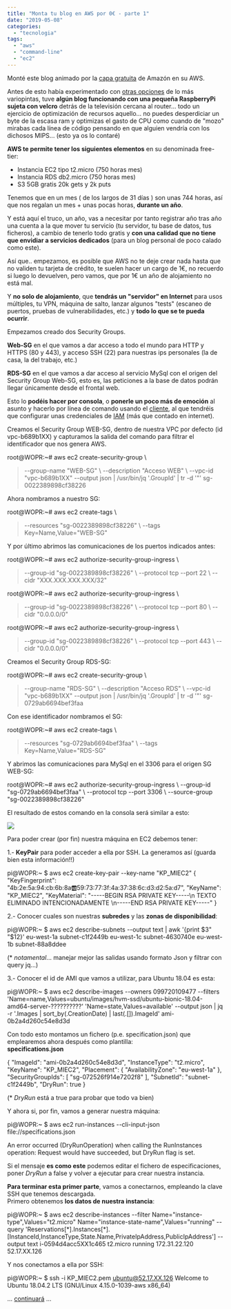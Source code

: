 ```yaml
---
title: "Monta tu blog en AWS por 0€ - parte 1"
date: "2019-05-08"
categories:
  - "tecnologia"
tags:
  - "aws"
  - "command-line"
  - "ec2"
---
```


Monté este blog animado por la [capa gratuita](https://aws.amazon.com/es/free) de Amazón en su AWS.

Antes de esto había experimentado con [otras opciones](http://pruebadeconcepto.es/?p=1) de lo más variopintas, tuve **algún blog funcionando con una pequeña RaspberryPi sujeta con velcro** detrás de la televisión cercana al router... todo un ejercicio de optimización de recursos aquello... no puedes desperdiciar un byte de la escasa ram y optimizas el gasto de CPU como cuando de "mozo" mirabas cada línea de código pensando en que alguien vendría con los dichosos MIPS... (esto ya os lo contaré)

**AWS te permite tener los siguientes elementos** en su denominada free-tier:

- Instancia EC2 tipo t2.micro (750 horas mes)
- Instancia RDS db2.micro (750 horas mes)
- S3 5GB gratis 20k gets y 2k puts

Tenemos que en un mes ( de los largos de 31 días ) son unas 744 horas, así que nos regalan un mes + unas pocas horas, **durante un año**.

Y está aquí el truco, un año, vas a necesitar por tanto registrar año tras año una cuenta a la que mover tu servicio (tu servidor, tu base de datos, tus ficheros), a cambio de tenerlo todo gratis y **con una calidad que no tiene que envidiar a servicios dedicados** (para un blog personal de poco calado como este).

Así que.. empezamos, es posible que AWS no te deje crear nada hasta que no validen tu tarjeta de crédito, te suelen hacer un cargo de 1€, no recuerdo si luego lo devuelven, pero vamos, que por 1€ un año de alojamiento no está mal.

Y **no solo de alojamiento**, que **tendrás un "servidor" en Internet** para usos múltiples, tu VPN, máquina de salto, lanzar algunos "tests" (escaneo de puertos, pruebas de vulnerabilidades, etc.) y **todo lo que se te pueda ocurrir**.

Empezamos creado dos Security Groups.

**Web-SG** en el que vamos a dar acceso a todo el mundo para HTTP y HTTPS (80 y 443), y acceso SSH (22) para nuestras ips personales (la de casa, la del trabajo, etc.)

**RDS-SG** en el que vamos a dar acceso al servicio MySql con el origen del Security Group Web-SG, esto es, las peticiones a la base de datos podrán llegar únicamente desde el frontal web.

Esto lo **podéis hacer por consola**, o **ponerle un poco más de emoción** al asunto y hacerlo por línea de comando usando el [cliente](https://aws.amazon.com/es/cli/), al que tendréis que configurar unas credenciales de [IAM](https://aws.amazon.com/es/iam/) (más que contado en internet).

Creamos el Security Group WEB-SG, dentro de nuestra VPC por defecto (id vpc-b689b1XX) y capturamos la salida del comando para filtrar el identificador que nos genera AWS.

root@WOPR:~# aws ec2 create-security-group \\
> --group-name "WEB-SG" \\
> --description "Acceso WEB" \\
> --vpc-id "vpc-b689b1XX" --output json | /usr/bin/jq '.GroupId' | tr -d '"'
sg-0022389898cf38226

Ahora nombramos a nuestro SG:

root@WOPR:~# aws ec2 create-tags \\
> --resources "sg-0022389898cf38226" \\
> --tags Key=Name,Value="WEB-SG"

Y por último abrimos las comunicaciones de los puertos indicados antes:

root@WOPR:~# aws ec2 authorize-security-group-ingress \\
> --group-id "sg-0022389898cf38226" \\
> --protocol tcp --port 22 \\
> --cidr "XXX.XXX.XXX.XXX/32"

root@WOPR:~# aws ec2 authorize-security-group-ingress \\
> --group-id "sg-0022389898cf38226" \\
> --protocol tcp --port 80 \\
> --cidr "0.0.0.0/0"

root@WOPR:~# aws ec2 authorize-security-group-ingress \\
> --group-id "sg-0022389898cf38226" \\
> --protocol tcp --port 443 \\
> --cidr "0.0.0.0/0"

Creamos el Security Group RDS-SG:

root@WOPR:~# aws ec2 create-security-group \\
> --group-name "RDS-SG" \\
> --description "Acceso RDS" \\
> --vpc-id "vpc-b689b1XX" --output json | /usr/bin/jq '.GroupId' | tr -d '"'
sg-0729ab6694bef3faa

Con ese identificador nombramos el SG:

root@WOPR:~# aws ec2 create-tags \\
> --resources "sg-0729ab6694bef3faa" \\
> --tags Key=Name,Value="RDS-SG"

Y abrimos las comunicaciones para MySql en el 3306 para el origen SG WEB-SG:

root@WOPR:~# aws ec2 authorize-security-group-ingress \\
--group-id "sg-0729ab6694bef3faa" \\
--protocol tcp --port 3306 \\
--source-group "sg-0022389898cf38226"

El resultado de estos comando en la consola será similar a esto:

![](../images/Selección_438.png)

Para poder crear (por fin) nuestra máquina en EC2 debemos tener:

1.- **KeyPair** para poder acceder a ella por SSH. La generamos así (guarda bien esta información!!)

pi@WOPR:~ $ aws ec2 create-key-pair --key-name "KP\_MIEC2"
{
"KeyFingerprint": "4b:2e:5a:94:cb:6b:8a:ab:59:73:77:3f:4a:37:38:6c:d3:d2:5a:d7",
"KeyName": "KP\_MIEC2",
"KeyMaterial": "-----BEGIN RSA PRIVATE KEY-----\\n TEXTO ELIMINADO INTENCIONADAMENTE \\n-----END RSA PRIVATE KEY-----"
}

2.- Conocer cuales son nuestras **subredes** y las **zonas de disponibilidad**:

pi@WOPR:~ $ aws ec2 describe-subnets --output text | awk '{print $3" "$12}'
eu-west-1a subnet-c1f2449b
eu-west-1c subnet-4630740e
eu-west-1b subnet-88a8ddee

(\* _notamental_... manejar mejor las salidas usando formato Json y filtrar con query jq...)

3.- Conocer el id de AMI que vamos a utilizar, para Ubuntu 18.04 es esta:

pi@WOPR:~ $ aws ec2 describe-images --owners 099720109477 --filters 'Name=name,Values=ubuntu/images/hvm-ssd/ubuntu-bionic-18.04-amd64-server-??????????' 'Name=state,Values=available' --output json | jq -r '.Images | sort\_by(.CreationDate) | last(.\[\]).ImageId'
ami-0b2a4d260c54e8d3d

Con todo esto montamos un fichero (p.e. specification.json) que emplearemos ahora después como plantilla:  
**specifications.json**

{
"ImageId": "ami-0b2a4d260c54e8d3d",
"InstanceType": "t2.micro",
"KeyName": "KP\_MIEC2",
"Placement": { "AvailabilityZone": "eu-west-1a" },
"SecurityGroupIds": \[ "sg-072526f914e7202f8" \],
"SubnetId": "subnet-c1f2449b",
"DryRun": true
}

(\* _DryRun_ está a true para probar que todo va bien)

Y ahora si, por fin, vamos a generar nuestra máquina:

pi@WOPR:~ $ aws ec2 run-instances --cli-input-json file://specifications.json

An error occurred (DryRunOperation) when calling the RunInstances operation: Request would have succeeded, but DryRun flag is set.

Si el mensaje **es como este** podemos editar el fichero de especificaciones, poner _DryRun_ a false y volver a ejecutar para crear nuestra instancia.


**Para terminar esta primer parte**, vamos a conectarnos, empleando la clave SSH que tenemos descargada.  
Primero obtenemos **los datos de nuestra instancia**:

pi@WOPR:~ $ aws ec2 describe-instances --filter Name="instance-type",Values="t2.micro" Name="instance-state-name",Values="running" --query 'Reservations\[\*\].Instances\[\*\].\[InstanceId,InstanceType,State.Name,PrivateIpAddress,PublicIpAddress'\] --output text
i-0594d4acc5XX1c465 t2.micro running 172.31.22.120 52.17.XX.126

Y nos conectamos a ella por SSH:

pi@WOPR:~ $ ssh -i KP\_MIEC2.pem ubuntu@52.17.XX.126
Welcome to Ubuntu 18.04.2 LTS (GNU/Linux 4.15.0-1039-aws x86\_64)

... [continuará](http://pruebadeconcepto.es/?p=140) ...
